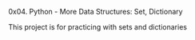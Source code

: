 0x04. Python - More Data Structures: Set, Dictionary

This project is for practicing with sets and dictionaries
